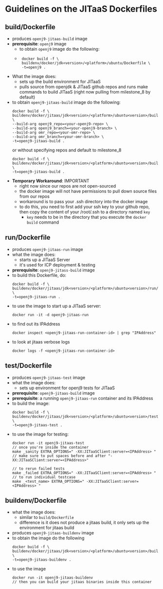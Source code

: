 <!--
Copyright (c) 2018, 2018 IBM Corp. and others

This program and the accompanying materials are made available under
the terms of the Eclipse Public License 2.0 which accompanies this
distribution and is available at https://www.eclipse.org/legal/epl-2.0/
or the Apache License, Version 2.0 which accompanies this distribution and
is available at https://www.apache.org/licenses/LICENSE-2.0.

This Source Code may also be made available under the following
Secondary Licenses when the conditions for such availability set
forth in the Eclipse Public License, v. 2.0 are satisfied: GNU
General Public License, version 2 with the GNU Classpath
Exception [1] and GNU General Public License, version 2 with the
OpenJDK Assembly Exception [2].

[1] https://www.gnu.org/software/classpath/license.html
[2] http://openjdk.java.net/legal/assembly-exception.html

SPDX-License-Identifier: EPL-2.0 OR Apache-2.0 OR GPL-2.0 WITH Classpath-exception-2.0 OR LicenseRef-GPL-2.0 WITH Assembly-exception
-->

# Guidelines on the JITaaS Dockerfiles

## build/Dockerfile
- produces `openj9-jitaas-build` image
- **prerequisite**: `openj9` image
  - to obtain `openj9` image do the following:
  - ```
     docker build -f \ 
     buildenv/docker/jdk<version>/<platform>/ubuntu/Dockerfile \
     -t=openj9 .
      ```
- What the image does:
   - sets up the build environment for JITaaS
   - pulls source from openjdk & JITaaS github repos and runs make commands to build JITaaS
(right now pulling from milestone_8 by default)
- to obtain `openj9-jitaas-build` image do the following:
  ```
  docker build -f \ 
  buildenv/docker/jitaas/jdk<version>/<platform>/ubuntu<version>/build/Dockerfile \ 
  --build-arg openj9_repo=<your-openj9-repo> \ 
  --build-arg openj9_branch=<your-openj9-branch> \ 
  --build-arg omr_repo=<your-omr-repo> \ 
  --build-arg omr_branch=<your-omr-branch> \
  -t=openj9-jitaas-build .
  ```
  or without specifying repos and default to milestone_8
  ```
  docker build -f \ 
  buildenv/docker/jitaas/jdk<version>/<platform>/ubuntu<version>/build/Dockerfile \ 
  -t=openj9-jitaas-build .
  ```
- **Temporary Workaround**: IMPORTANT
   - right now since our repos are not open-sourced
   - the docker image will not have permissions to pull down source files from our repos
   - workaround is to pass your .ssh directory into the docker image
   - to do this, you need to first add your ssh key to your github repo, then copy the content of your /root/.ssh to a directory named `key` 
        - `key` needs to be in the directory that you execute the `docker build` command

## run/Dockerfile
- produces `openj9-jitaas-run` image
- what the image does:
   - starts up a JITaaS Server
   - it's used for ICP deployment & testing
- **prerequisite**: `openj9-jitass-build` image
- to build this Dockerfile, do:
   ```
   docker build -f \
   buildenv/docker/jitaas/jdk<version>/<platform>/ubuntu<version>/run/Dockerfile \
   -t=openj9-jitaas-run .
   ```
- to use the image to start up a JITaaS server:
   ```
   docker run -it -d openj9-jitaas-run
   ```
- to find out its IPAddress
   ```
   docker inspect <openj9-jitaas-run-container-id> | grep "IPAddress"
   ```
- to look at jitaas verbose logs
   ```
   docker logs -f <openj9-jitaas-run-container-id>
   ```

## test/Dockerfile
- produces `openj9-jitaas-test` image
- what the image does:
   - sets up environment for openj9 tests for JITaaS
- **prerequisite**: `openj9-jitaas-build` image
- **prerequisite**: a running `openj9-jitaas-run` container and its IPAddress
- to build the image:
   ```
   docker build -f \
   buildenv/docker/jitaas/jdk<version>/<platform>/ubuntu<version>/test/Dockerfile \
   -t=openj9-jitaas-test .
   ```
- to use the image for testing:
   ```
   docker run -it openj9-jitaas-test
   // once you're inside the container
   make _sanity EXTRA_OPTIONS=" -XX:JITaaSClient:server=<IPAddress> " 
   // make sure to put spaces before and after "-XX:JITaaSClient:server=<IPAddress>"

   // to rerun failed tests
   make _failed EXTRA_OPTIONS=" -XX:JITaaSClient:server=<IPAddress> "
   // to run individual testcase
   make _<test_name> EXTRA_OPTIONS=" -XX:JITaaSClient:server=<IPAddress> " 
   ```


## buildenv/Dockerfile
- what the image does:
    - similar to `build/Dockerfile`
    - difference is it does not produce a jitaas build, it only sets up the environment for jitaas build
- produces `openj9-jitaas-buildenv` image
- to obtain the image do the following
   ```
   docker build -f \
   buildenv/docker/jitaas/jdk<version>/<platform>/ubuntu<version>/buildenv/Dockerfile \
   -t=openj9-jitaas-buildenv .
   ```
- to use the image
   ```
   docker run -it openj9-jitaas-buildenv
   // then you can build your jitaas binaries inside this container
   ```

